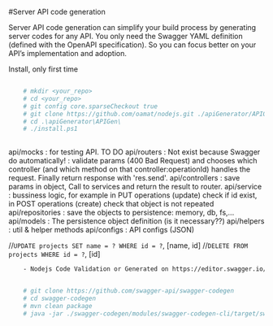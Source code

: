 #Server API code generation

Server API code generation can simplify your build process by generating server codes for any API. You only need the Swagger YAML definition (defined with the OpenAPI specification). So you can focus better on your API’s implementation and adoption.


 Install, only first time
```bash

    # mkdir <your_repo>
    # cd <your_repo>
    # git config core.sparseCheckout true
    # git clone https://github.com/oamat/nodejs.git ./apiGenerator/APIGen
    # cd .\apiGenerator\APIGen\    
    # ./install.ps1
 
```


api/mocks : for testing API. TO DO
api/routers  : Not exist because Swagger do automatically! : validate params (400 Bad Request) and  chooses which controller (and which method on that controller:operationId) handles the request. Finally return response with 'res.send'.
api/controllers : save params in object, Call to services and return the result to router. 
api/service : bussiness logic, for example in PUT operations (update) check if id exist, in POST operations (create) check that object is not repeated
api/repositories : save the objects to persistence: memory, db, fs,...
api/models : The persistence object definition (is it necessary??)
api/helpers : util & helper methods
api/configs : API configs (JSON)


//`UPDATE projects SET name = ? WHERE id = ?`,  [name, id]
//`DELETE FROM projects WHERE id = ?`, [id]

```bash
    - Nodejs Code Validation or Generated on https://editor.swagger.io/ 
```


```bash

    # git clone https://github.com/swagger-api/swagger-codegen
    # cd swagger-codegen
    # mvn clean package
    # java -jar ./swagger-codegen/modules/swagger-codegen-cli/target/swagger-codegen-cli.jar generate -i E:/dev/nodejs/nodejs/apiGenerator/APIGen/config/swagger.yaml -l nodejs-server -o E:/dev/nodejs/nodejs/apiGenerator/APIGen/api_generated/swagger
```